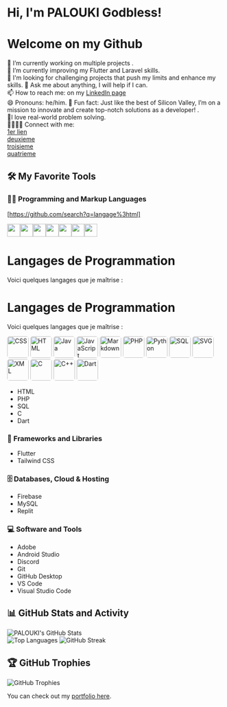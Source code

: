 # Hi, I'm PALOUKI Godbless!

# Welcome on my Github

🔭 I’m currently working on multiple projects .  
🌱 I’m currently improving my Flutter and Laravel skills.  
👯 I'm looking for challenging projects that push my limits and enhance my skills.
💬 Ask me about anything, I will help if I can.  
📫 How to reach me: on my [LinkedIn page](https://www.linkedin.com/in/your-linkedin)  
😄 Pronouns: he/him.
🚀 Fun fact: Just like the best of Silicon Valley, I’m on a mission to innovate and create top-notch solutions as a developer! .  
👨‍ I love real-world problem solving.  
🫱🏼‍🫲🏾 Connect with me:  
[1er lien](https://github.com/ptchindou)  
[deuxieme](https://github.com/tchindoualaise)  
[troisieme](https://github.com/tchindoualaise02)  
[quatrieme](https://github.com/tchindou)

## 🛠️ My Favorite Tools

### 👨‍💻 Programming and Markup Languages
[https://github.com/search?q=langage%3html]

<img src="https://cdn.jsdelivr.net/gh/devicons/devicon@latest/icons/javascript/javascript-original.svg" width= "30px"  /><img src="https://cdn.jsdelivr.net/gh/devicons/devicon@latest/icons/css3/css3-original-wordmark.svg" width= "30px"/><img src="https://cdn.jsdelivr.net/gh/devicons/devicon@latest/icons/html5/html5-original-wordmark.svg" width= "30px"   /><img src="https://cdn.jsdelivr.net/gh/devicons/devicon@latest/icons/php/php-original.svg"  width= "30px"  /><img src="https://cdn.jsdelivr.net/gh/devicons/devicon@latest/icons/azuresqldatabase/azuresqldatabase-original.svg" 
 width= "30px"  /><img src="https://cdn.jsdelivr.net/gh/devicons/devicon@latest/icons/c/c-plain.svg" width= "30px"  /><img src="https://cdn.jsdelivr.net/gh/devicons/devicon@latest/icons/dart/dart-original-wordmark.svg" 
 width= "30px"  />
 # Langages de Programmation

Voici quelques langages que je maîtrise :

# Langages de Programmation

Voici quelques langages que je maîtrise :

<img src="https://img.icons8.com/color/48/000000/css3.png" alt="CSS" width="50" height="50" style="border-radius: 10%;"/>
<img src="https://img.icons8.com/color/48/000000/html-5.png" alt="HTML" width="50" height="50" style="border-radius: 10%;"/>
<img src="https://img.icons8.com/color/48/000000/java-coffee-cup-logo.png" alt="Java" width="50" height="50" style="border-radius: 10%;"/>
<img src="https://img.icons8.com/color/48/000000/javascript.png" alt="JavaScript" width="50" height="50" style="border-radius: 10%;"/>
<img src="https://img.icons8.com/color/48/000000/markdown.png" alt="Markdown" width="50" height="50" style="border-radius: 10%;"/>
<img src="https://img.icons8.com/color/48/000000/php.png" alt="PHP" width="50" height="50" style="border-radius: 10%;"/>
<img src="https://img.icons8.com/color/48/000000/python.png" alt="Python" width="50" height="50" style="border-radius: 10%;"/>
<img src="https://img.icons8.com/color/48/000000/database.png" alt="SQL" width="50" height="50" style="border-radius: 10%;"/>
<img src="https://img.icons8.com/color/48/000000/svg.png" alt="SVG" width="50" height="50" style="border-radius: 10%;"/>
<img src="https://img.icons8.com/color/48/000000/xml.png" alt="XML" width="50" height="50" style="border-radius: 10%;"/>
<img src="https://img.icons8.com/color/48/000000/c-programming.png" alt="C" width="50" height="50" style="border-radius: 10%;"/>
<img src="https://img.icons8.com/color/48/000000/c-plus-plus-logo.png" alt="C++" width="50" height="50" style="border-radius: 10%;"/>
<img src="https://img.icons8.com/color/48/000000/dart.png" alt="Dart" width="50" height="50" style="border-radius: 10%;"/>


          
          
          
          
          
          
- HTML
- PHP
- SQL
- C
- Dart

### 🧰 Frameworks and Libraries
- Flutter
- Tailwind CSS

### 🗄️ Databases, Cloud & Hosting

- Firebase
- MySQL
- Replit

### 💻 Software and Tools
- Adobe
- Android Studio
- Discord
- Git
- GitHub Desktop
- VS Code
- Visual Studio Code

## 📊 GitHub Stats and Activity

![PALOUKI's GitHub Stats](https://github-readme-stats.vercel.app/api?username=PALOUKI&show_icons=true&theme=radical)  
![Top Languages](https://github-readme-stats.vercel.app/api/top-langs/?username=PALOUKI&theme=radical)
![GitHub Streak](https://github-readme-streak-stats.herokuapp.com/?user=PALOUKI&show_icons=true&theme=radical)



## 🏆 GitHub Trophies
![GitHub Trophies](https://github-profile-trophy.vercel.app/?username=PALOUKI&theme=radical)

You can check out my [portfolio here](https://your-portfolio-link).
